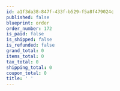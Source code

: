 ```yaml
---
id: a1f3da38-847f-433f-b529-f5a8f479024c
published: false
blueprint: order
order_number: 172
is_paid: false
is_shipped: false
is_refunded: false
grand_total: 0
items_total: 0
tax_total: 0
shipping_total: 0
coupon_total: 0
title: ' '
---
```

